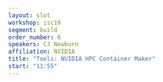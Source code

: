 ```yaml
---
layout: slot
workshop: isc19
segment: build
order_number: 6
speakers: CJ Newburn
affiliation: NVIDIA
title: "Tools: NVIDIA HPC Container Maker"
start: "11:55"
---
```

